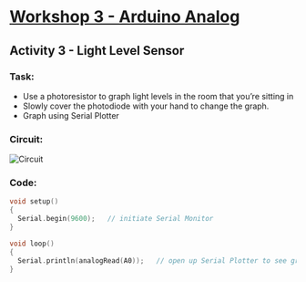 # [Workshop 3 - Arduino Analog](https://bmesbuildteamucla.github.io/workshops/workshop-3--arduino-analog)

## Activity 3 - Light Level Sensor

### Task:
* Use a photoresistor to graph light levels in the room that you’re sitting in
* Slowly cover the photodiode with your hand to change the graph.
* Graph using Serial Plotter

### Circuit:
![Circuit](https://bmesbuildteamucla.github.io/workshops/workshop-3--arduino-analog/activity-3--light-level-sensor/circuit.png)

### Code:
```c++
void setup()
{
  Serial.begin(9600);   // initiate Serial Monitor
}

void loop()
{
  Serial.println(analogRead(A0));   // open up Serial Plotter to see graphed values
}
```
